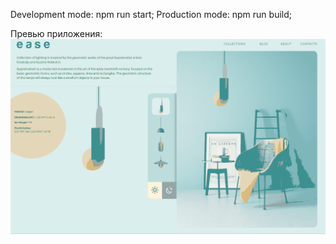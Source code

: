 Development mode: npm run start;
Production mode: npm run build;

Превью приложения:
![alt text](preview.gif "Preview")

